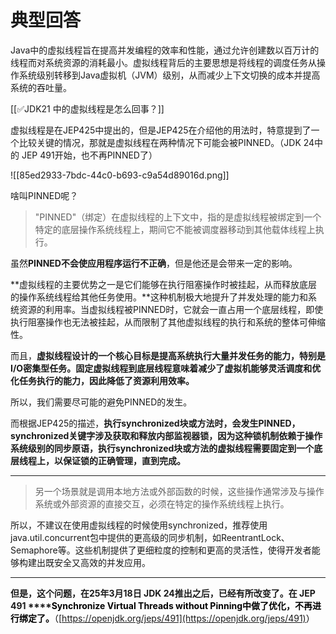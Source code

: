 # 典型回答


Java中的虚拟线程旨在提高并发编程的效率和性能，通过允许创建数以百万计的线程而对系统资源的消耗最小。虚拟线程背后的主要思想是将线程的调度任务从操作系统级别转移到Java虚拟机（JVM）级别，从而减少上下文切换的成本并提高系统的吞吐量。



[[✅JDK21 中的虚拟线程是怎么回事？]]



虚拟线程是在JEP425中提出的，但是JEP425在介绍他的用法时，特意提到了一个比较关键的情况，那就是虚拟线程在两种情况下可能会被PINNED。（JDK 24中的 JEP 491开始，也不再PINNED了）



![[85ed2933-7bdc-44c0-b693-c9a54d89016d.png]]



啥叫PINNED呢？



> "PINNED"（绑定）在虚拟线程的上下文中，指的是虚拟线程被绑定到一个特定的底层操作系统线程上，期间它不能被调度器移动到其他载体线程上执行。
>



虽然**PINNED不会使应用程序运行不正确**，但是他还是会带来一定的影响。



**虚拟线程的主要优势之一是它们能够在执行阻塞操作时被挂起，从而释放底层的操作系统线程给其他任务使用。**这种机制极大地提升了并发处理的能力和系统资源的利用率。当虚拟线程被PINNED时，它就会一直占用一个底层线程，即使执行阻塞操作也无法被挂起，从而限制了其他虚拟线程的执行和系统的整体可伸缩性。



而且，**虚拟线程设计的一个核心目标是提高系统执行大量并发任务的能力，特别是I/O密集型任务。固定虚拟线程到底层线程意味着减少了虚拟机能够灵活调度和优化任务执行的能力，因此降低了资源利用效率。**



所以，我们需要尽可能的避免PINNED的发生。



而根据JEP425的描述，**执行synchronized块或方法时，会发生PINNED，synchronized关键字涉及获取和释放内部监视器锁，因为这种锁机制依赖于操作系统级别的同步原语，执行synchronized块或方法的虚拟线程需要固定到一个底层线程上，以保证锁的正确管理，直到完成。**

****

> 另一个场景就是调用本地方法或外部函数的时候，这些操作通常涉及与操作系统或外部资源的直接交互，必须在特定的操作系统线程上执行。
>



所以，不建议在使用虚拟线程的时候使用synchronized，推荐使用java.util.concurrent包中提供的更高级的同步机制，如ReentrantLock、Semaphore等。这些机制提供了更细粒度的控制和更高的灵活性，使得开发者能够构建出既安全又高效的并发应用。

****

**但是，这个问题，在25年3月18日 JDK 24推出之后，已经有所改变了。在 JEP 491 ****<font style="color:rgb(0, 0, 0);">Synchronize Virtual Threads without Pinning中做了优化，不再进行绑定了。</font>**<font style="color:rgb(0, 0, 0);">（</font>[https://openjdk.org/jeps/491](https://openjdk.org/jeps/491)<font style="color:rgb(0, 0, 0);">）</font>

